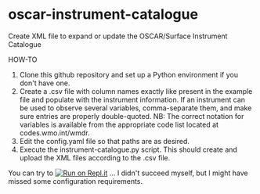 # oscar-instrument-catalogue
Create XML file to expand or update the OSCAR/Surface Instrument Catalogue

HOW-TO
1) Clone this github repository and set up a Python environment if you don't have one.
2) Create a .csv file with column names exactly like present in the example file and populate with the instrument information. If an instrument can be used to observe several variables, comma-separate them, and make sure entries are properly double-quoted. NB: The correct notation for variables is available from the appropriate code list located at codes.wmo.int/wmdr.
3) Edit the config.yaml file so that paths are as desired.
4) Execute the instrument-catalogue.py script. This should create and upload the XML files according to the .csv file.

You can try to [![Run on Repl.it](https://repl.it/badge/github/joergklausen/oscar-instrument-catalogue)](https://repl.it/github/joergklausen/oscar-instrument-catalogue) ... I didn't succeed myself, but I might have missed some configuration requirements.
